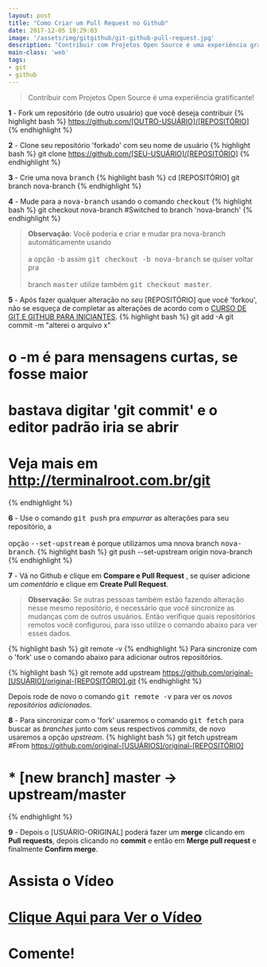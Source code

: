```yaml
---
layout: post
title: "Como Criar um Pull Request no Github"
date: 2017-12-05 19:29:03
image: '/assets/img/gitgithub/git-github-pull-request.jpg'
description: "Contribuir com Projetos Open Source é uma experiência gratificante!"
main-class: 'web'
tags:
- git
- github
---
```


> Contribuir com Projetos Open Source é uma experiência gratificante!

__1__ - Fork um repositório (de outro usuário) que você deseja contribuir
{% highlight bash %}
https://github.com/[OUTRO-USUÁRIO]/[REPOSITÓRIO]
{% endhighlight %}

__2__ - Clone seu repositório 'forkado' com seu nome de usuário
{% highlight bash %}
git clone https://github.com/[SEU-USUÁRIO]/[REPOSITÓRIO]
{% endhighlight %}

__3__ - Crie uma nova <kbd>branch</kbd>
{% highlight bash %}
cd [REPOSITÓRIO]
git branch nova-branch
{% endhighlight %}

__4__ - Mude para a <kbd>nova-branch</kbd> usando o comando <kbd>checkout</kbd>
{% highlight bash %}
git checkout nova-branch
#Switched to branch 'nova-branch'
{% endhighlight %}

> __Observação__: Você poderia e criar e mudar pra nova-branch automáticamente usando <br><br>
a opção <kbd>-b</kbd> assim <kbd>git checkout -b nova-branch</kbd> se quiser voltar pra 
<br><br>branch <kbd>master</kbd> utilize também <kbd>git checkout master</kbd>.

__5__ - Após fazer qualquer alteração no _seu_ [REPOSITÓRIO] que você 'forkou', não se esqueça de completar as alterações de acordo com o [CURSO DE GIT E GITHUB PARA INICIANTES](http://terminalroot.com.br/git).
{% highlight bash %}
git add -A
git commit -m "alterei o arquivo x"
# o -m é para mensagens curtas, se fosse maior
# bastava digitar 'git commit' e o editor padrão iria se abrir
# Veja mais em http://terminalroot.com.br/git
{% endhighlight %}

__6__ - Use o comando <kbd>git push</kbd> pra _empurrar_ as alterações para seu repositório, a<br><br> opção <kbd>--set-upstream</kbd> é porque utilizamos uma nnova branch <kbd>nova-branch</kbd>.
{% highlight bash %}
git push --set-upstream origin nova-branch
{% endhighlight %}

__7__ - Vá no Github e clique em __Compare e Pull Request__ , se quiser adicione um _comentário_ e clique em __Create Pull Request__.


> __Observação__: Se outras pessoas também estão fazendo alteração nesse mesmo repositório, é necessário que você sincronize as mudanças com de outros usuários. Então verifique quais repositórios remotos você configurou, para isso utilize o comando abaixo para ver esses dados.

{% highlight bash %}
git remote -v
{% endhighlight %}
Para sincronize com o 'fork' use o comando abaixo para adicionar outros repositórios.

{% highlight bash %}
git remote add upstream https://github.com/original-[USUÁRIO]/original-[REPOSITÓRIO].git
{% endhighlight %}

Depois rode de novo o comando <kbd>git remote -v</kbd> para ver os _novos repositórios adicionados_.

__8__ - Para sincronizar com o 'fork' usaremos o comando <kbd>git fetch</kbd> para buscar as _branches_ junto com seus respectivos _commits_, de novo usaremos a opção _upstream_.
{% highlight bash %}
git fetch upstream
#From https://github.com/original-[USUÁRIOS]/original-[REPOSITÓRIO]
# * [new branch]      master     -> upstream/master
{% endhighlight %}

__9__ - Depois o [USUÁRIO-ORIGINAL] poderá fazer um __merge__ clicando em __Pull requests__, depois clicando no __commit__ e então em __Merge pull request__ e finalmente __Confirm merge__.

# Assista o Vídeo

# [Clique Aqui para Ver o Vídeo](https://www.youtube.com/watch?v=dSUT0Y7suPI)


# Comente!

<script async src="https://pagead2.googlesyndication.com/pagead/js/adsbygoogle.js"></script>

<!-- Informat -->
<ins class="adsbygoogle"
 style="display:block"
 data-ad-client="ca-pub-2838251107855362"
 data-ad-slot="2327980059"
 data-ad-format="auto"
 data-full-width-responsive="true"></ins>

<script>
(adsbygoogle = window.adsbygoogle || []).push({});
</script>


